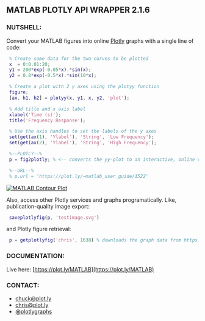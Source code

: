 ## MATLAB PLOTLY API WRAPPER 2.1.6

### NUTSHELL:

Convert your MATLAB figures into online [Plotly](https://plot.ly) graphs with a single line of code:

```MATLAB
 % Create some data for the two curves to be plotted
 x  = 0:0.01:20;
 y1 = 200*exp(-0.05*x).*sin(x);
 y2 = 0.8*exp(-0.5*x).*sin(10*x);

 % Create a plot with 2 y axes using the plotyy function
 figure;
 [ax, h1, h2] = plotyy(x, y1, x, y2, 'plot');

 % Add title and x axis label
 xlabel('Time (s)');
 title('Frequency Response');

 % Use the axis handles to set the labels of the y axes
 set(get(ax(1), 'Ylabel'), 'String', 'Low Frequency');
 set(get(ax(2), 'Ylabel'), 'String', 'High Frequency');

 %--PLOTLY--%
 p = fig2plotly; % <-- converts the yy-plot to an interactive, online version.

 %--URL--%
 % p.url = 'https://plot.ly/~matlab_user_guide/1522'

```

[![MATLAB Contour Plot](https://plot.ly/~matlab_user_guide/1522.svg)](https://plot.ly/~matlab_user_guide/1522)

Also, access other Plotly services and graphs programatically. Like, publication-quality image export:

```MATLAB
 saveplotlyfig(p, 'testimage.svg')
```

and Plotly figure retrieval:

```MATLAB
 p = getplotlyfig('chris', 1638) % downloads the graph data from https://plot.ly/~chris/1638
```

### DOCUMENTATION:
Live here: [https://plot.ly/MATLAB](https://plot.ly/MATLAB)

### CONTACT:
- <chuck@plot.ly>
- <chris@plot.ly>
- [@plotlygraphs](https://twitter.com/plotlygraphs)
